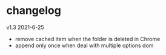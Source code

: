 # changelog

v1.3 2021-6-25

- remove cached item when the folder is deleted in Chrome
- append only once when deal with multiple options dom
